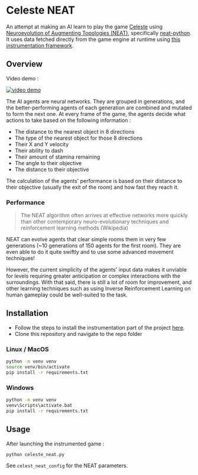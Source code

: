 # Celeste NEAT

An attempt at making an AI learn to play the game [Celeste](https://store.steampowered.com/app/504230/Celeste/) using [Neuroevolution of Augmenting Topologies (NEAT)](https://en.wikipedia.org/wiki/Neuroevolution_of_augmenting_topologies), specifically [neat-python](https://neat-python.readthedocs.io/en/latest/).
It uses data fetched directly from the game engine at runtime using [this instrumentation framework](https://github.com/hdrien0/Celeste-Instrumentation).

## Overview

Video demo :

[![video demo](https://img.youtube.com/vi/SePBjJ5Z0Lo/0.jpg)](https://www.youtube.com/watch?v=SePBjJ5Z0Lo)


The AI agents are neural networks. They are grouped in generations, and the better-performing agents of each generation are combined and mutated to form the next one. 
At every frame of the game, the agents decide what actions to take based on the following information :
- The distance to the nearest object in 8 directions
- The type of the nearest object for those 8 directions
- Their X and Y velocity
- Their ability to dash
- Their amount of stamina remaining
- The angle to their objective
- The distance to their objective  

The calculation of the agents' performance is based on their distance to their objective (usually the exit of the room) and how fast they reach it.

### Performance

> The NEAT algorithm often arrives at effective networks more quickly than other contemporary neuro-evolutionary techniques and reinforcement learning methods (Wikipedia)  

NEAT can evolve agents that clear simple rooms them in very few generations (~10 generations of 150 agents for the first room). They are even able to do it quite swiftly and to use some advanced movement techniques!  

However, the current simplicity of the agents' input data makes it unviable for levels requiring greater anticipation or complex interactions with the surroundings. With that said, there is still a lot of room for improvement, and other learning techniques such as using Inverse Reinforcement Learning on human gameplay could be well-suited to the task. 


## Installation

- Follow the steps to install the instrumentation part of the project [here](https://github.com/hdrien0/Celeste-Instrumentation#installation).
- Clone this repository and navigate to the repo folder

### Linux / MacOS
```bash
python -m venv venv
source venv/bin/activate
pip install -r requirements.txt
```

### Windows

```bash
python -m venv venv
venv\Scripts\activate.bat
pip install -r requirements.txt
```

## Usage

After launching the instrumented game :
```bash
python celeste_neat.py
```
See `celest_neat_config` for the NEAT parameters.
